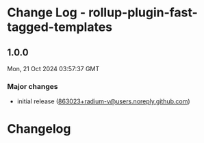 # Change Log - rollup-plugin-fast-tagged-templates

<!-- This log was last generated on Mon, 21 Oct 2024 03:57:37 GMT and should not be manually modified. -->

<!-- Start content -->

## 1.0.0

Mon, 21 Oct 2024 03:57:37 GMT

### Major changes

- initial release (863023+radium-v@users.noreply.github.com)

# Changelog
